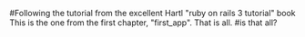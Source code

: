 #Following the tutorial from the excellent Hartl "ruby on rails 3 tutorial" book
This is the one from the first chapter, "first_app". That is all.
#is that all? 